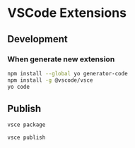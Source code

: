 # VSCode Extensions

## Development

### When generate new extension

```bash
npm install --global yo generator-code
npm install -g @vscode/vsce
yo code
```

## Publish

```bash
vsce package

vsce publish
```
